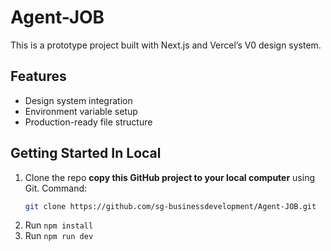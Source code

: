 # Agent-JOB

This is a prototype project built with Next.js and Vercel’s V0 design system.

## Features
- Design system integration
- Environment variable setup
- Production-ready file structure

## Getting Started In Local
1. Clone the repo
**copy this GitHub project to your local computer** using Git.
Command:
   ```bash
   git clone https://github.com/sg-businessdevelopment/Agent-JOB.git
3. Run `npm install`
4. Run `npm run dev`
